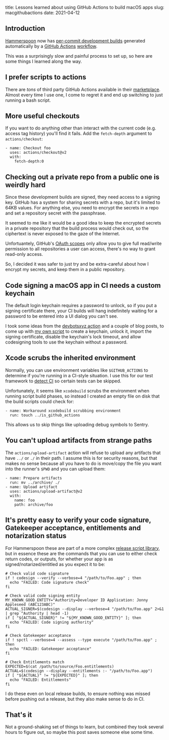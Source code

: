 title: Lessons learned about using GitHub Actions to build macOS apps
slug: macgithubactions
date: 2021-04-12


## Introduction

[Hammerspoon](https://www.hammerspoon.org/) now has [per-commit development builds](https://github.com/Hammerspoon/hammerspoon/actions/workflows/ci_nightly.yml) generated automatically by a [GitHub Actions](https://github.com/features/actions) [workflow](https://github.com/Hammerspoon/hammerspoon/blob/master/.github/workflows/ci_nightly.yml).

This was a surprisingly slow and painful process to set up, so here are some things I learned along the way.

## I prefer scripts to actions

There are *tons* of third party GitHub Actions available in their [marketplace](https://github.com/marketplace?type=actions). Almost every time I use one, I come to regret it and end up switching to just running a bash script.

## More useful checkouts

If you want to do anything other than interact with the current code (e.g. access tag history) you'll find it fails. Add the `fetch-depth` argument to `actions/checkout`:

```
- name: Checkout foo
  uses: actions/checkout@v2
  with:
    fetch-depth:0
```

## Checking out a private repo from a public one is weirdly hard

Since these development builds are signed, they need access to a signing key. GitHub has a system for sharing secrets with a repo, but it's limited to 64KB values. For anything else, you need to encrypt the secrets in a repo and set a repository secret with the passphrase.

It seemed to me like it would be a good idea to keep the encrypted secrets in a private repository that the build process would check out, so the ciphertext is never exposed to the gaze of the Internet.

Unfortuantely, GitHub's [OAuth scopes](https://docs.github.com/en/developers/apps/scopes-for-oauth-apps) only allow you to give full read/write permission to all repositories a user can access, there's no way to grant read-only access.

So, I decided it was safer to just try and be extra-careful about how I encrypt my secrets, and keep them in a public repository.

## Code signing a macOS app in CI needs a custom keychain

The default login keychain requires a password to unlock, so if you put a signing certificate there, your CI builds will hang indefinitely waiting for a password to be entered into a UI dialog you can't see.

I took some ideas from the [devbotsxyz action](https://github.com/devbotsxyz/import-signing-certificate) and a couple of blog posts, to come up with [my own script](https://github.com/Hammerspoon/hammerspoon/blob/master/scripts/github-ci-nightly-keychain.sh) to create a keychain, unlock it, import the signing certificate, disable the keychain's lock timeout, and allow codesigning tools to use the keychain without a password.

## Xcode scrubs the inherited environment

Normally, you can use environment variables like `$GITHUB_ACTIONS` to determine if you're running in a CI-style situation. I use this for our test framework to [detect CI](https://github.com/Hammerspoon/hammerspoon/blob/master/Hammerspoon%20Tests/HSTestCase.m#L94) so certain tests can be skipped.

Unfortunately, it seems like `xcodebuild` scrubs the environment when running script build phases, so instead I created an empty file on disk that the build scripts could check for:

```
- name: Workaround xcodebuild scrubbing environment
  run: touch ../is_github_actions
```

This allows us to skip things like uploading debug symbols to Sentry.

## You can't upload artifacts from strange paths

The `actions/upload-artifact` action will refuse to upload any artifacts that have `../` or `./` in their path. I assume this is for security reasons, but that makes no sense because all you have to do is move/copy the file you want into the runner's `$PWD` and you can upload them:

```
- name: Prepare artifacts
  run: mv ../archive/ ./
- name: Upload artifact
  uses: actions/upload-artifact@v2
  with:
    name: foo
    path: archive/foo
```

## It's pretty easy to verify your code signature, Gatekeeper acceptance, entitlements and notarization status

For Hammerspoon these are part of a more complex [release script library](https://github.com/Hammerspoon/hammerspoon/blob/master/scripts/librelease.sh), but in essence these are the commands that you can use to either check return codes, or outputs, for whether your app is as signed/notarized/entitled as you expect it to be:

```
# Check valid code signature
if ! codesign --verify --verbose=4 "/path/to/Foo.app" ; then
  echo "FAILED: Code signature check"
fi

# Check valid code signing entity
MY_KNOWN_GOOD_ENTITY="Authority=Developer ID Application: Jonny Appleseed (ABC123ABC)"
ACTUAL_SIGNER=$(codesign --display --verbose=4 "/path/to/Foo.app" 2>&1 | grep ^Authority | head -1)
if [ "${ACTUAL_SIGNER}" != "${MY_KNOWN_GOOD_ENTITY}" ]; then
  echo "FAILED: Code signing authority"
fi

# Check Gatekeeper acceptance
if ! spctl --verbose=4 --assess --type execute "/path/to/Foo.app" ; then
  echo "FAILED: Gatekeeper acceptance"
fi

# Check Entitlements match
EXPECTED=$(cat /path/to/source/Foo.entitlements)
ACTUAL=$(codesign --display --entitlements :- "/path/to/Foo.app")
if [ "${ACTUAL}" != "${EXPECTED}" ]; then
  echo "FAILED: Entitlements"
fi
```

I do these even on local release builds, to ensure nothing was missed before pushing out a release, but they also make sense to do in CI.

## That's it

Not a ground-shaking set of things to learn, but combined they took several hours to figure out, so maybe this post saves someone else some time.

